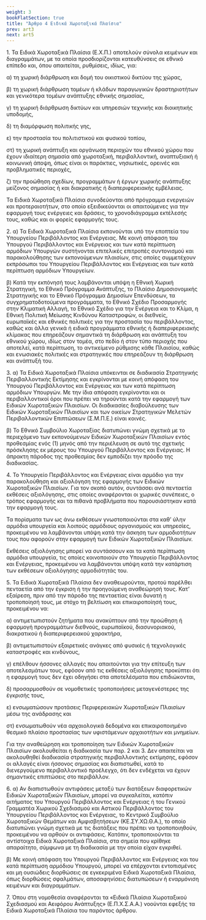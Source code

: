 ```yaml
---
weight: 3
bookFlatSection: true
title: "Άρθρο 4 Ειδικά Χωροταξικά Πλαίσια"
prev: art3
next: art5
---
```


1\. Τα Ειδικά Χωροταξικά Πλαίσια (Ε.Χ.Π.) αποτελούν σύνολα κειμένων και
διαγραμμάτων, με τα οποία προσδιορίζονται κατευθύνσεις σε εθνικό επίπεδο
και, όπου απαιτείται, ρυθμίσεις, ιδίως, για:

α) τη χωρική διάρθρωση και δομή του οικιστικού δικτύου της χώρας,

β) τη χωρική διάρθρωση τομέων ή κλάδων παραγωγικών δραστηριοτήτων και
γενικότερα τομέων ανάπτυξης εθνικής σημασίας,

γ) τη χωρική διάρθρωση δικτύων και υπηρεσιών τεχνικής και διοικητικής
υποδομής,

δ) τη διαμόρφωση πολιτικής γης,

ε) την προστασία του πολιτιστικού και φυσικού τοπίου,

στ) τη χωρική ανάπτυξη και οργάνωση περιοχών του εθνικού χώρου που έχουν
ιδιαίτερη σημασία από χωροταξική, περιβαλλοντική, αναπτυξιακή ή
κοινωνική άποψη, όπως είναι οι παράκτιες, νησιωτικές, ορεινές και
προβληματικές περιοχές,

ζ) την προώθηση σχεδίων, προγραμμάτων ή έργων χωρικής ανάπτυξης μείζονος
σημασίας ή και διακρατικής ή διαπεριφερειακής εμβέλειας.

Τα Ειδικά Χωροταξικά Πλαίσια συνοδεύονται από πρόγραμμα ενεργειών και
προτεραιοτήτων, στο οποίο εξειδικεύονται οι απαιτούμενες για την
εφαρμογή τους ενέργειες και δράσεις, το χρονοδιάγραμμα εκτέλεσής τους,
καθώς και οι φορείς εφαρμογής τους.

2\. α) Τα Ειδικά Χωροταξικά Πλαίσια εκπονούνται υπό την εποπτεία του
Υπουργείου Περιβάλλοντος και Ενέργειας. Με κοινή απόφαση του Υπουργού
Περιβάλλοντος και Ενέργειας και των κατά περίπτωση αρμόδιων Υπουργών
συστήνονται επιτελικές επιτροπές συντονισμού και παρακολούθησης των
εκπονούμενων πλαισίων, στις οποίες συμμετέχουν εκπρόσωποι του Υπουργείου
Περιβάλλοντος και Ενέργειας και των κατά περίπτωση αρμόδιων Υπουργείων.

β) Κατά την εκπόνησή τους λαμβάνονται υπόψη η Εθνική Χωρική Στρατηγική,
το Εθνικό Πρόγραμμα Ανάπτυξης, το Πλαίσιο Δημοσιονομικής Στρατηγικής και
το Εθνικό Πρόγραμμα Δημοσίων Επενδύσεων, τα συγχρηματοδοτούμενα
προγράμματα, το Εθνικό Σχέδιο Προσαρμογής στην Κλιματική Αλλαγή, το
Εθνικό Σχέδιο για την Ενέργεια και το Κλίμα, η Εθνική Πολιτική Μείωσης
Κινδύνου Καταστροφών, οι διεθνείς, ευρωπαϊκές και εθνικές πολιτικές για
την προστασία του περιβάλλοντος, καθώς και άλλα γενικά ή ειδικά
προγράμματα εθνικής ή διαπεριφερειακής κλίμακας που επηρεάζουν σημαντικά
τη διάρθρωση και ανάπτυξη του εθνικού χώρου, ιδίως στον τομέα, στο πεδίο
ή στον τύπο περιοχής που αποτελεί, κατά περίπτωση, το αντικείμενο
ρύθμισης κάθε Πλαισίου, καθώς και ενωσιακές πολιτικές και στρατηγικές
που επηρεάζουν τη διάρθρωση και ανάπτυξή του.

3\. α) Τα Ειδικά Χωροταξικά Πλαίσια υπόκεινται σε διαδικασία Στρατηγικής
Περιβαλλοντικής Εκτίμησης και εγκρίνονται με κοινή απόφαση του Υπουργού
Περιβάλλοντος και Ενέργειας και των κατά περίπτωση αρμόδιων Υπουργών. Με
την ίδια απόφαση εγκρίνονται και οι περιβαλλοντικοί όροι που πρέπει να
τηρούνται κατά την εφαρμογή των Ειδικών Χωροταξικών Πλαισίων. Οι
διαδικασίες διαβούλευσης των Ειδικών Χωροταξικών Πλαισίων και των
οικείων Στρατηγικών Μελετών Περιβαλλοντικών Επιπτώσεων (Σ.Μ.Π.Ε.) είναι
κοινές.

β) Το Εθνικό Συμβούλιο Χωροταξίας διατυπώνει γνώμη σχετικά με το
περιεχόμενο των εκπονούμενων Ειδικών Χωροταξικών Πλαισίων εντός
προθεσμίας ενός (1) μηνός από την περιέλευση σε αυτό της σχετικής
πρόσκλησης εκ μέρους του Υπουργού Περιβάλλοντος και Ενέργειας. Η άπρακτη
πάροδος της προθεσμίας δεν εμποδίζει την πρόοδο της διαδικασίας.

4\. Το Υπουργείο Περιβάλλοντος και Ενέργειας είναι αρμόδιο για την
παρακολούθηση και αξιολόγηση της εφαρμογής των Ειδικών Χωροταξικών
Πλαισίων. Για τον σκοπό αυτόν, συντάσσει ανά πενταετία εκθέσεις
αξιολόγησης, στις οποίες αναφέρονται οι χωρικές συνέπειες, ο τρόπος
εφαρμογής και τα πιθανά προβλήματα που παρουσιάστηκαν κατά την εφαρμογή
τους.

Τα πορίσματα των ως άνω εκθέσεων γνωστοποιούνται στα καθ’ ύλην αρμόδια
υπουργεία και λοιπούς αρμόδιους οργανισμούς και υπηρεσίες, προκειμένου
να λαμβάνονται υπόψη κατά την άσκηση των αρμοδιοτήτων τους που αφορούν
στην εφαρμογή των Ειδικών Χωροταξικών Πλαισίων.

Εκθέσεις αξιολόγησης μπορεί να συντάσσουν και τα κατά περίπτωση αρμόδια
υπουργεία, τις οποίες κοινοποιούν στο Υπουργείο Περιβάλλοντος και
Ενέργειας, προκειμένου να λαμβάνονται υπόψη κατά την κατάρτιση των
εκθέσεων αξιολόγησης αρμοδιότητάς του.

5\. Τα Ειδικά Χωροταξικά Πλαίσια δεν αναθεωρούνται, προτού παρέλθει
πενταετία από την έγκριση ή την προηγούμενη αναθεώρησή τους. Κατ’
εξαίρεση, πριν από την πάροδο της πενταετίας είναι δυνατή η τροποποίησή
τους, με στόχο τη βελτίωση και επικαιροποίησή τους, προκειμένου να:

α) αντιμετωπιστούν ζητήματα που ανακύπτουν από την προώθηση ή εφαρμογή
προγραμμάτων διεθνούς, ευρωπαϊκού, διασυνοριακού, διακρατικού ή
διαπεριφερειακού χαρακτήρα,

β) αντιμετωπιστούν εξαιρετικές ανάγκες από φυσικές ή τεχνολογικές
καταστροφές και κινδύνους,

γ) επέλθουν ήσσονες αλλαγές που απαιτούνται για την επίτευξη των
αποτελεσμάτων τους, εφόσον από τις εκθέσεις αξιολόγησης προκύπτει ότι η
εφαρμογή τους δεν έχει οδηγήσει στα αποτελέσματα που επιδιώκονται,

δ) προσαρμοσθούν σε νομοθετικές τροποποιήσεις μεταγενέστερες της
έγκρισής τους,

ε) ενσωματώσουν προτάσεις Περιφερειακών Χωροταξικών Πλαισίων μέσω της
ανάδρασης και

στ) ενσωματωθούν νέα αρχαιολογικά δεδομένα και επικαιροποιημένο θεσμικό
πλαίσιο προστασίας των υφιστάμενων αρχαιοτήτων και μνημείων.

Για την αναθεώρηση και τροποποίηση των Ειδικών Χωροταξικών Πλαισίων
ακολουθείται η διαδικασία των παρ. 2 και 3. Δεν απαιτείται να
ακολουθηθεί διαδικασία στρατηγικής περιβαλλοντικής εκτίμησης, εφόσον οι
αλλαγές είναι ήσσονος σημασίας και διαπιστωθεί, κατά το διενεργούμενο
περιβαλλοντικό προέλεγχο, ότι δεν ενδέχεται να έχουν σημαντικές
επιπτώσεις στο περιβάλλον.

6\. α) Αν διαπιστωθούν αντιφάσεις μεταξύ των διατάξεων διαφορετικών
Ειδικών Χωροταξικών Πλαισίων, μπορεί να συγκαλείται, κατόπιν αιτήματος
του Υπουργού Περιβάλλοντος και Ενέργειας ή του Γενικού Γραμματέα Χωρικού
Σχεδιασμού και Αστικού Περιβάλλοντος του Υπουργείου Περιβάλλοντος και
Ενέργειας, το Κεντρικό Συμβούλιο Χωροταξικών Θεμάτων και Αμφισβητήσεων
(ΚΕ.ΣΥ.ΧΩ.Θ.Α.), το οποίο διατυπώνει γνώμη σχετικά με τις διατάξεις που
πρέπει να τροποποιηθούν, προκειμένου να αρθούν οι αντιφάσεις. Κατόπιν,
τροποποιούνται τα αντίστοιχα Ειδικά Χωροταξικά Πλαίσια, στα σημεία που
κρίθηκε απαραίτητο, σύμφωνα με τη διαδικασία με την οποία είχαν
εγκριθεί.

β) Με κοινή απόφαση του Υπουργού Περιβάλλοντος και Ενέργειας και του
κατά περίπτωση αρμόδιου Υπουργού, μπορεί να επέρχονται εντοπισμένες και
μη ουσιώδεις διορθώσεις σε εγκεκριμένα Ειδικά Χωροταξικά Πλαίσια, όπως
διορθώσεις σφαλμάτων, αποσαφηνίσεις διατυπώσεων ή εναρμόνιση κειμένων
και διαγραμμάτων.

7\. Όπου στη νομοθεσία αναφέρονται τα «Ειδικά Πλαίσια Χωροταξικού
Σχεδιασμού και Αειφόρου Ανάπτυξης» (Ε.Π.Χ.Σ.Α.Α.) νοούνται εφεξής τα
Ειδικά Χωροταξικά Πλαίσια του παρόντος άρθρου.